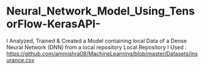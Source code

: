 # Neural_Network_Model_Using_TensorFlow-KerasAPI-
I Analyzed, Trained &amp; Created a Model containing local Data of a Dense Neural Network (DNN) from a local repository
Local Repository I Used : https://github.com/ammishra08/MachineLearning/blob/master/Datasets/insurance.csv
